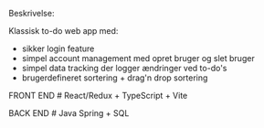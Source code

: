 
Beskrivelse:

Klassisk to-do web app med:
* sikker login feature
* simpel account management med opret bruger og slet bruger
* simpel data tracking der logger ændringer ved to-do's
* brugerdefineret sortering + drag'n drop sortering

FRONT END # React/Redux + TypeScript + Vite

BACK END # Java Spring + SQL 


